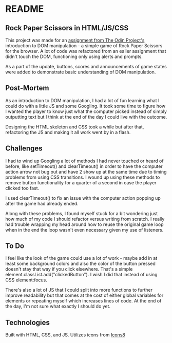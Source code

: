 # README

## Rock Paper Scissors in HTML/JS/CSS

This project was made for an [assignment from The Odin Project's](https://www.theodinproject.com/courses/web-development-101/lessons/rock-paper-scissors) introduction to DOM manipulation - a simple game of Rock Paper Scissors for the browser. A lot of code was refactored from an ealier assignment that didn't touch the DOM, functioning only using alerts and prompts. 

As a part of the update, buttons, scores and announcements of game states were added to demonstrate basic understanding of DOM manipulation.

## Post-Mortem
As an introduction to DOM manipulation, I had a lot of fun learning what I could do with a little JS and some Googling. It took some time to figure how I wanted the player to know just what the computer picked instead of simply outputting text but I think at the end of the day I could live with the outcome.

Designing the HTML skeleton and CSS took a while but after that, refactoring the JS and making it all work went by in a flash.

## Challenges
I had to wind up Googling a lot of methods I had never touched or heard of before, like setTimeout() and clearTimeout() in order to have the computer action arrow not bug out and have 2 show up at the same time due to timing problems from using CSS transitions. I wound up using these methods to remove button functionality for a quarter of a second in case the player clicked too fast. 

I used clearTimeout() to fix an issue with the computer action popping up after the game had already ended.

Along with these problems, I found myself stuck for a bit wondering just how much of my code I should refactor versus writing from scratch. I really had trouble wrapping my head around how to reuse the original game loop when in the end the loop wasn't even necessary given my use of listeners.

## To Do
I feel like the look of the game could use a lot of work - maybe add in at least some background colors and also the color of the button pressed doesn't stay that way if you click elsewhere. That's a simple element.classList.add("clickedButton"). I wish I did that instead of using CSS element:focus.

There's also a lot of JS that I could split into more functions to further improve readability but that comes at the cost of either global variables for elements or repeating myself which increases lines of code. At the end of the day, I'm not sure what exactly I should do yet.

## Technologies
Built with HTML, CSS, and JS. Utilizes icons from [Icons8](https://icons8.com)
